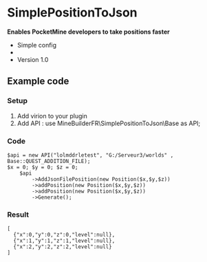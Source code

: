# SimplePositionToJson
__Enables PocketMine developers to take positions faster__

* Simple config
* 
* Version 1.0

## Example code

### Setup

1. Add virion to your plugin
2. Add API :
    use MineBuilderFR\SimplePositionToJson\Base as API;

### Code
   
    $api = new API("lolmddrletest", "G:/Serveur3/worlds" , Base::QUEST_ADDITION_FILE);
    $x = 0; $y = 0; $z = 0;
        $api
            ->AddJsonFilePosition(new Position($x,$y,$z))
            ->addPosition(new Position($x,$y,$z))
            ->addPosition(new Position($x,$y,$z))
            ->Generate();
            
### Result

    [
      {"x":0,"y":0,"z":0,"level":null},
      {"x":1,"y":1,"z":1,"level":null},
      {"x":2,"y":2,"z":2,"level":null}
    ]
